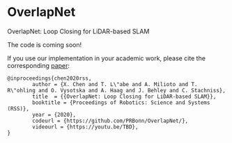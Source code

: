 # OverlapNet
OverlapNet: Loop Closing for LiDAR-based SLAM

The code is coming soon!

If you use our implementation in your academic work, please cite the corresponding [paper](http://www.ipb.uni-bonn.de/wp-content/papercite-data/pdf/TBD.pdf):  
    
	@inproceedings{chen2020rss, 
			author = {X. Chen and T. L\"abe and A. Milioto and T. R\"ohling and O. Vysotska and A. Haag and J. Behley and C. Stachniss},
			title  = {{OverlapNet: Loop Closing for LiDAR-based SLAM}},
			booktitle = {Proceedings of Robotics: Science and Systems (RSS)},
			year = {2020},
			codeurl = {https://github.com/PRBonn/OverlapNet/},
			videourl = {https://youtu.be/TBD},
	}
